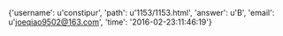 {'username': u'constipur', 'path': u'1153/1153.html', 'answer': u'B', 'email': u'joeqiao9502@163.com', 'time': '2016-02-23:11:46:19'}